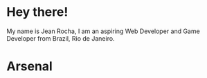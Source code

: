 
# Hey there!

My name is Jean Rocha, I am an aspiring Web Developer and Game Developer from Brazil, Rio de Janeiro.

# Arsenal

